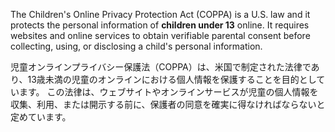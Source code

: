 
The Children's Online Privacy Protection Act (COPPA) is a U.S. law and it protects the personal information of **children under 13** online. 
It requires websites and online services to obtain verifiable parental consent before collecting, using, or disclosing a child's personal information.

児童オンラインプライバシー保護法（COPPA）は、米国で制定された法律であり、13歳未満の児童のオンラインにおける個人情報を保護することを目的としています。
この法律は、ウェブサイトやオンラインサービスが児童の個人情報を収集、利用、または開示する前に、保護者の同意を確実に得なければならないと定めています。